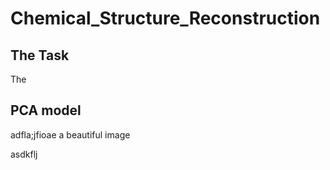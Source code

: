 # Chemical_Structure_Reconstruction
## The Task
The 
## PCA model 

adfla;jfioae a
beautiful image

asdkflj
